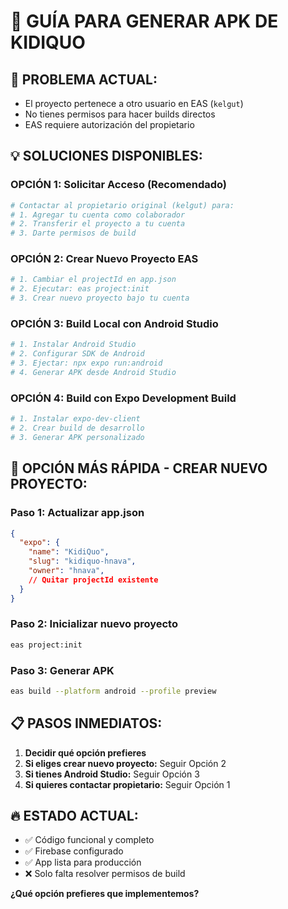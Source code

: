 # 📱 GUÍA PARA GENERAR APK DE KIDIQUO

## 🚨 **PROBLEMA ACTUAL:**
- El proyecto pertenece a otro usuario en EAS (`kelgut`)
- No tienes permisos para hacer builds directos
- EAS requiere autorización del propietario

## 💡 **SOLUCIONES DISPONIBLES:**

### **OPCIÓN 1: Solicitar Acceso (Recomendado)**
```bash
# Contactar al propietario original (kelgut) para:
# 1. Agregar tu cuenta como colaborador
# 2. Transferir el proyecto a tu cuenta
# 3. Darte permisos de build
```

### **OPCIÓN 2: Crear Nuevo Proyecto EAS**
```bash
# 1. Cambiar el projectId en app.json
# 2. Ejecutar: eas project:init
# 3. Crear nuevo proyecto bajo tu cuenta
```

### **OPCIÓN 3: Build Local con Android Studio**
```bash
# 1. Instalar Android Studio
# 2. Configurar SDK de Android
# 3. Ejectar: npx expo run:android
# 4. Generar APK desde Android Studio
```

### **OPCIÓN 4: Build con Expo Development Build**
```bash
# 1. Instalar expo-dev-client
# 2. Crear build de desarrollo
# 3. Generar APK personalizado
```

## 🎯 **OPCIÓN MÁS RÁPIDA - CREAR NUEVO PROYECTO:**

### **Paso 1:** Actualizar app.json
```json
{
  "expo": {
    "name": "KidiQuo",
    "slug": "kidiquo-hnava",
    "owner": "hnava",
    // Quitar projectId existente
  }
}
```

### **Paso 2:** Inicializar nuevo proyecto
```bash
eas project:init
```

### **Paso 3:** Generar APK
```bash
eas build --platform android --profile preview
```

## 📋 **PASOS INMEDIATOS:**

1. **Decidir qué opción prefieres**
2. **Si eliges crear nuevo proyecto:** Seguir Opción 2
3. **Si tienes Android Studio:** Seguir Opción 3
4. **Si quieres contactar propietario:** Seguir Opción 1

## 🔥 **ESTADO ACTUAL:**
- ✅ Código funcional y completo
- ✅ Firebase configurado
- ✅ App lista para producción
- ❌ Solo falta resolver permisos de build

**¿Qué opción prefieres que implementemos?**